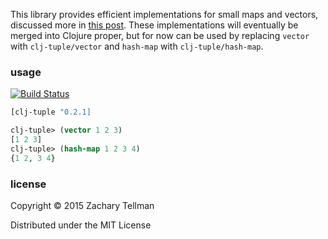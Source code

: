 This library provides efficient implementations for small maps and vectors, discussed more in [this post](http://blog.factual.com/using-clojure-to-generate-java-to-reimplement-clojure).  These implementations will eventually be merged into Clojure proper, but for now can be used by replacing `vector` with `clj-tuple/vector` and `hash-map` with `clj-tuple/hash-map`.

### usage

[![Build Status](https://travis-ci.org/ztellman/clj-tuple.png?branch=master)](https://travis-ci.org/ztellman/clj-tuple)

```clj
[clj-tuple "0.2.1]
```

```clj
clj-tuple> (vector 1 2 3)
[1 2 3]
clj-tuple> (hash-map 1 2 3 4)
{1 2, 3 4}
```

### license

Copyright © 2015 Zachary Tellman

Distributed under the MIT License
